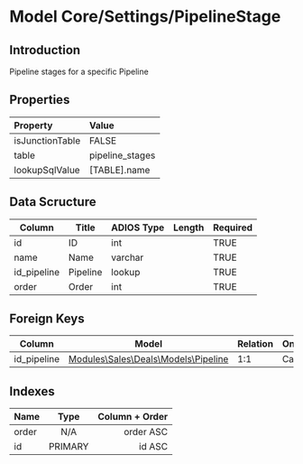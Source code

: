 # Model Core/Settings/PipelineStage

## Introduction

Pipeline stages for a specific Pipeline

## Properties

| Property        | Value           |
| :-------------- | :-------------- |
| isJunctionTable | FALSE           |
| table           | pipeline_stages |
| lookupSqlValue  | [TABLE].name  |

## Data Scructure

| Column      | Title    | ADIOS Type | Length | Required |
| ----------- | -------- | ---------- | ------ | -------- |
| id          | ID       | int        |        | TRUE     |
| name        | Name     | varchar    |        | TRUE     |
| id_pipeline | Pipeline | lookup     |        | TRUE     |
| order       | Order    | int        |        | TRUE     |

## Foreign Keys

| Column      | Model                                              | Relation | OnUpdate | OnDelete |
| ----------- | -------------------------------------------------- | -------- | -------- | -------- |
| id_pipeline | [Modules\Sales\Deals\Models\Pipeline](Pipeline.md) | 1:1      | Cascade  | Cascade  |

## Indexes

| Name  |  Type   | Column + Order |
| :---- | :-----: | -------------: |
| order |   N/A   |      order ASC |
| id    | PRIMARY |         id ASC |
